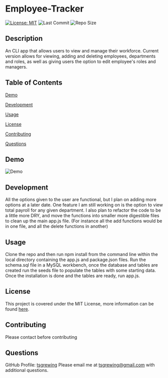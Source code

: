 # Employee-Tracker
  [![License: MIT](https://img.shields.io/badge/License-MIT-yellow.svg)](https://opensource.org/licenses/MIT) ![Last Commit](https://img.shields.io/github/last-commit/tsgrewing/Employee-Tracker) ![Repo Size](https://img.shields.io/github/repo-size/tsgrewing/Employee-Tracker)

  ## Description
  An CLI app that allows users to view and manage their workforce. Current version allows for viewing, adding and deleting employees, departments and roles, as well as giving users the option to edit employee's roles and managers. 
  
  ## Table of Contents
  [Demo](#Demo)
  
  [Development](#Development)

  [Usage](#Usage)

  [License](#License)

  [Contributing](#Contributing)

  [Questions](#Questions)
  
  ## Demo
  ![Demo](/demo/demogif.gif)
  
  ## Development
  All the options given to the user are functional, but I plan on adding more options at a later date. One feature I am still working on is the option to view total payroll for any given department. 
  I also plan to refactor the code to be a little more DRY, and move the functions into smaller more digestible files to clean up the main app.js file. (For instance all the add functions would be in one file, and all the delete functions in another)
  
  ## Usage
  Clone the repo and then run npm install from the command line within the local directory containing the app.js and package.json files. Run the schema.sql file in a MySQL workbench, once the database and tables are created run the seeds file to populate the tables with some starting data. Once the installation is done and the tables are ready, run app.js.
  
  ## License
  This project is covered under the MIT License, more information can be found [here](https://opensource.org/licenses/MIT).
  
  ## Contributing
  Please contact before contributing
  
  ## Questions 
  GitHub Profile: [tsgrewing](http://github.com/tsgrewing)
  Please email me at tsgrewing@gmail.com with additional questions.
  
